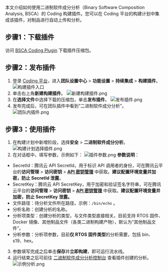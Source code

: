 本文介绍如何使用二进制软件成分分析（Binary Software Composition Analysis, BSCA）的 Coding 构建插件。您可以在 Coding 平台的构建计划中集成该插件，对制品进行自动上传和分析。 


## 步骤1：下载插件 
访问 [BSCA Coding Plugin](https://bsca-production-1251316161.cos.ap-guangzhou.myqcloud.com/coding-plugin/BSCACoding.zip) 下载插件压缩包。 

## 步骤2：发布插件 
1. 登录 [Coding 平台](https://coding.net/)，进入**团队设置中心** > **功能设置** > **持续集成** > **构建插件**。
![构建插件入口](https://qcloudimg.tencent-cloud.cn/raw/06b69b9f9d6342d470e4d563c06c4e41.png)
2. 单击右上角**新建构建插件**。
 ![新建构建插件.png](https://qcloudimg.tencent-cloud.cn/raw/be38579ab27abfcde8ef248928833726.png) 
3. 在**选择文件**中选择下载的压缩包，单击**发布插件**。 
![发布插件.png](https://qcloudimg.tencent-cloud.cn/raw/c3b897d456523ef69f4a11c19bf42c75.png) 
4. 发布完成后，可在团队插件中看到“二进制软件成分分析”。
![团队内插件.png](https://qcloudimg.tencent-cloud.cn/raw/d853aa3cab5f520b87d22dd84bc50eb7.png)


## 步骤3：使用插件
1. 在构建计划中新增阶段，选择**安全** > **二进制软件成分分析**。
 ![构建计划选择插件.png](https://qcloudimg.tencent-cloud.cn/raw/a036f5eb3701da073cfb59de1d1d62e7.png)	 
2. 在对话框中，填写参数，示例如下：
 ![插件参数.png](https://qcloudimg.tencent-cloud.cn/raw/3795bc5d7ac6c8f382d87e90fd9cf5c7.png) 
**参数说明**： 
 - SecretId：腾讯云 API SecretId，用于标识 API 调用者的身份，可在腾讯云平台的**访问管理** > **访问密钥** > **[API 密钥管理](https://console.cloud.tencent.com/cam/capi)** 中获取。**建议配置环境变量并加密，防止 SecretId 泄露**。 
 - SecretKey：腾讯云 API SecretKey，用于加密和验证签名字符串，可在腾讯云平台的**访问管理** > **访问密钥** > **[API 密钥管理](https://console.cloud.tencent.com/cam/capi)** 中获取。**建议配置环境变量并加密，防止 SecretKey 泄露。** 
 - 文件路径：待分析文件所在路径，示例：`/bin/echo` 。 
 -  分析名称：创建分析的名称。 
 -  分析项类型：创建分析的类型，与文件类型直接相关。目前支持 RTOS 固件、Docker 镜像、其他制品文件（各类二进制构建产物），默认为“其他制品文件”。
 - 分析参数：分析项参数，目前**仅 RTOS 固件类型**的分析需要，包括 bin、s19、hex。 
3. 参数填写完成之后单击**保存**并**立即构建**，即可运行流水线。
4. 运行结束之后可前往 [二进制软件成分分析控制台](https://console.cloud.tencent.com/bsca/sca/index) 查看插件创建的分析。
![示例分析.png](https://qcloudimg.tencent-cloud.cn/raw/a583fdf6eeb8726c0c4bbe80b9e31271.png)

